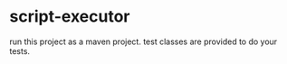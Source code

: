 # script-executor

run this project as a maven project.
test classes are provided to do your tests.
